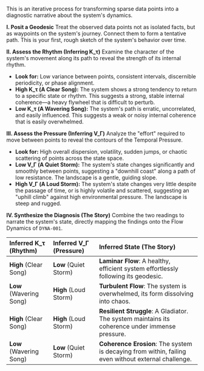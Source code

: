 This is an iterative process for transforming sparse data points into a diagnostic narrative about the system's dynamics.

**I. Posit a Geodesic**
Treat the observed data points not as isolated facts, but as waypoints on the system's journey. Connect them to form a tentative path. This is your first, rough sketch of the system's behavior over time.

**II. Assess the Rhythm (Inferring K_τ)**
Examine the character of the system's movement along its path to reveal the strength of its internal rhythm.
*   **Look for:** Low variance between points, consistent intervals, discernible periodicity, or phase alignment.
*   **High K_τ (A Clear Song):** The system shows a strong tendency to return to a specific state or rhythm. This suggests a strong, stable internal coherence—a heavy flywheel that is difficult to perturb.
*   **Low K_τ (A Wavering Song):** The system's path is erratic, uncorrelated, and easily influenced. This suggests a weak or noisy internal coherence that is easily overwhelmed.

**III. Assess the Pressure (Inferring V_Γ)**
Analyze the "effort" required to move between points to reveal the contours of the Temporal Pressure.
*   **Look for:** High overall dispersion, volatility, sudden jumps, or chaotic scattering of points across the state space.
*   **Low V_Γ (A Quiet Storm):** The system's state changes significantly and smoothly between points, suggesting a "downhill coast" along a path of low resistance. The landscape is a gentle, guiding slope.
*   **High V_Γ (A Loud Storm):** The system's state changes very little despite the passage of time, or is highly volatile and scattered, suggesting an "uphill climb" against high environmental pressure. The landscape is steep and rugged.

**IV. Synthesize the Diagnosis (The Story)**
Combine the two readings to narrate the system's state, directly mapping the findings onto the Flow Dynamics of `DYNA-001`.

| Inferred K_τ (Rhythm) | Inferred V_Γ (Pressure) | Inferred State (The Story) |
| :--- | :--- | :--- |
| **High** (Clear Song) | **Low** (Quiet Storm) | **Laminar Flow**: A healthy, efficient system effortlessly following its geodesic. |
| **Low** (Wavering Song) | **High** (Loud Storm) | **Turbulent Flow**: The system is overwhelmed, its form dissolving into chaos. |
| **High** (Clear Song) | **High** (Loud Storm) | **Resilient Struggle**: A Gladiator. The system maintains its coherence under immense pressure. |
| **Low** (Wavering Song) | **Low** (Quiet Storm) | **Coherence Erosion**: The system is decaying from within, failing even without external challenge. |